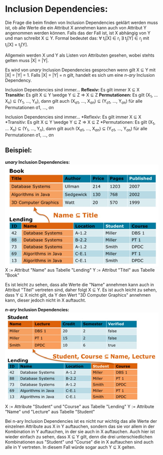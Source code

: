 # Inclusion Dependencies:

Die Frage die beim finden von Inclusion Dependencies geklärt werden muss ist, ob alle Werte die ein Attribut X annehmen kann auch von Attribut Y angenommen werden können. Falls das der Fall ist, ist X abhängig von Y und man schreibt X ⊆ Y.
Formal bedeutet das: ∀ t<sub>i</sub>[X] ∈ r<sub>i</sub> ∃ t<sub>j</sub>[Y] ∈ r<sub>j</sub> mit t<sub>i</sub>[X] = t<sub>j</sub>[Y].

Allgemein werden X und Y als Listen von Attributen gesehen, wobei stehts gelten muss |X| = |Y|.

Es wird von *unary* Inclusion Dependencies gesprochen wenn gilt X ⊆ Y mit |X| = |Y| = 1. Falls |X| = |Y| = n gilt, handelt es sich um eine *n-ary* Inclusion Dependency.

Inclusion Dependencies sind immer...
**Reflexiv:** Es gilt immer X ⊆ X
**Transitiv:** Es gilt X ⊆ Y \wedge Y ⊆ Z => X ⊆ Z
**Permutationen:** Es gilt (X<sub>1</sub>, ... X<sub>n</sub>) ⊆ (Y<sub>1</sub>, ..., Y<sub>n</sub>), dann gilt auch (X<sub>σ1</sub>, ..., X<sub>σn</sub>) ⊆ (Y<sub>σ1</sub>, ..., Y<sub>σn</sub>) für alle Permutationen σ1, ..., σn 

Inclusion Dependencies sind immer...
*Reflexiv: Es gilt immer X ⊆ X
*Transitiv: Es gilt X ⊆ Y \wedge Y ⊆ Z => X ⊆ Z
*Permutationen: Es gilt (X<sub>1</sub>, ... X<sub>n</sub>) ⊆ (Y<sub>1</sub>, ..., Y<sub>n</sub>), dann gilt auch (X<sub>σ1</sub>, ..., X<sub>σn</sub>) ⊆ (Y<sub>σ1</sub>, ..., Y<sub>σn</sub>) für alle Permutationen σ1, ..., σn 


## Beispiel:
***unary* Inclusion Dependencies:**
![](\imgs\unary_IND_Example.jpg)
X := Attribut "Name" aus Tabelle "Lending"
Y := Attribut "Titel" aus Tabelle "Book"

Es ist leicht zu sehen, dass alle Werte die "Name" annehmen kann auch in Attribut "Titel" vertreten sind, daher folgt X ⊆ Y.
Es ist auch leicht zu sehen, dass Y ⊆ X nicht gilt, da Y den Wert "3D Computer Graphics" annehmen kann, dieser jedoch nicht in X auftaucht.


***n-ary* Inclusion Dependencies:**
![](\imgs\n-ary_IND_Example.jpg)
X := Attribute "Student" und "Course" aus Tabelle "Lending"
Y := Attribute "Name" und "Lecture" aus Tabelle "Student"

Bei n-ary Inclusion Dependencies ist es nicht nur wichtig das alle Werte der einzelnen Attribute aus X in Y auftauchen, sondern das sie vor allem in der Kombination in Y auftauchen, in der sie auch in X auftauchen.
Auch hier ist wieder einfach zu sehen, dass X ⊆ Y gilt, denn die drei unterschiedlichen Kombinationen aus "Student" und "Course" die in X auftauchen sind auch alle in Y vertreten.
In diesem Fall würde sogar auch Y ⊆ X gelten.
